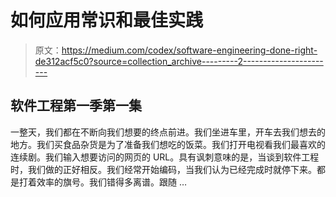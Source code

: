 # 如何应用常识和最佳实践

> 原文：<https://medium.com/codex/software-engineering-done-right-de312acf5c0?source=collection_archive---------2----------------------->

## 软件工程第一季第一集

一整天，我们都在不断向我们想要的终点前进。我们坐进车里，开车去我们想去的地方。我们买食品杂货是为了准备我们想吃的饭菜。我们打开电视看我们最喜欢的连续剧。我们输入想要访问的网页的 URL。具有讽刺意味的是，当谈到软件工程时，我们做的正好相反。我们经常开始编码，当我们认为已经完成时就停下来。都是打着效率的旗号。我们错得多离谱。跟随 …